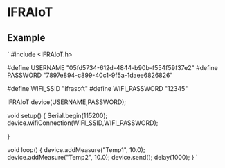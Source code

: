 # IFRAIoT


## Example

`
#include <IFRAIoT.h>
 
#define USERNAME "05fd5734-612d-4844-b90b-f554f59f37e2"
#define PASSWORD "7897e894-c899-40c1-9f5a-1daee6826826"
 
#define WIFI_SSID "ifrasoft"
#define WIFI_PASSWORD "12345"

IFRAIoT device(USERNAME,PASSWORD);
 
void setup() {
    Serial.begin(115200);
    device.wifiConnection(WIFI_SSID,WIFI_PASSWORD);
     
}

void loop() {
  device.addMeasure("Temp1", 10.0);
  device.addMeasure("Temp2", 10.0);
  device.send();
  delay(1000);
}
`
